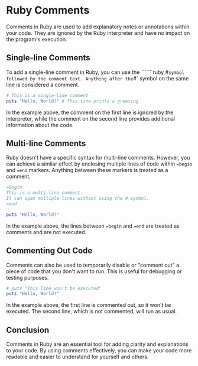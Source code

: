 # Ruby Comments

Comments in Ruby are used to add explanatory notes or annotations within your code. They are ignored by the Ruby interpreter and have no impact on the program's execution.

## Single-line Comments

To add a single-line comment in Ruby, you can use the ```````ruby #` symbol followed by the comment text. Anything after the `#` symbol on the same line is considered a comment.

`````````ruby
# This is a single-line comment
puts "Hello, World!" # This line prints a greeting
`````````

In the example above, the comment on the first line is ignored by the interpreter, while the comment on the second line provides additional information about the code.

## Multi-line Comments

Ruby doesn't have a specific syntax for multi-line comments. However, you can achieve a similar effect by enclosing multiple lines of code within `=begin` and `=end` markers. Anything between these markers is treated as a comment.

`````````ruby
=begin
This is a multi-line comment.
It can span multiple lines without using the # symbol.
=end

puts "Hello, World!"
`````````

In the example above, the lines between `=begin` and `=end` are treated as comments and are not executed.

## Commenting Out Code

Comments can also be used to temporarily disable or "comment out" a piece of code that you don't want to run. This is useful for debugging or testing purposes.

`````````ruby
# puts "This line won't be executed"
puts "Hello, World!"
`````````

In the example above, the first line is commented out, so it won't be executed. The second line, which is not commented, will run as usual.

## Conclusion

Comments in Ruby are an essential tool for adding clarity and explanations to your code. By using comments effectively, you can make your code more readable and easier to understand for yourself and others.

